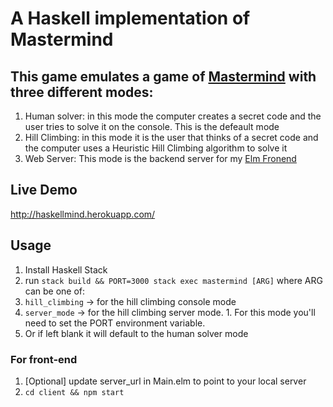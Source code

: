 # A Haskell implementation of Mastermind

## This game emulates a game of [Mastermind](https://en.wikipedia.org/wiki/Mastermind_(board_game)) with three different modes:

1. Human solver: in this mode the computer creates a secret code and the user tries to solve it on the console. This is the defeault mode
2. Hill Climbing: in this mode it is the user that thinks of a secret code and the computer uses a Heuristic Hill Climbing algorithm to solve it
3. Web Server: This mode is the backend server for my [Elm Fronend](https://github.com/maorleger/elm-mastermind)

## Live Demo
http://haskellmind.herokuapp.com/

## Usage
1. Install Haskell Stack
2. run `stack build && PORT=3000 stack exec mastermind [ARG]` where ARG can be one of:
  1. `hill_climbing` -> for the hill climbing console mode
  2. `server_mode` -> for the hill climbing server mode. 
    1. For this mode you'll need to set the PORT environment variable.
  3. Or if left blank it will default to the human solver mode

### For front-end
1. [Optional] update server_url in Main.elm to point to your local server
2. `cd client && npm start`
